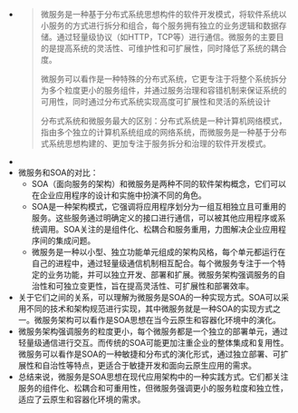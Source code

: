 - >微服务是一种基于分布式系统思想构件的软件开发模式，将软件系统以小服务的方式进行拆分和组合，每个服务拥有独立的业务逻辑和数据存储。通过轻量级协议（如HTTP，TCP等）进行通信。微服务的主要目的是提高系统的灵活性、可维护性和可扩展性，同时降低了系统的耦合度。
  >
  >微服务可以看作是一种特殊的分布式系统，它更专注于将整个系统拆分为多个粒度更小的服务组件，并通过服务治理和容错机制来保证系统的可用性，同时通过分布式系统实现高度可扩展性和灵活的系统设计
  >
  >分布式系统和微服务最大的区别：分布式系统是一种计算机网络模式，指由多个独立的计算机系统组成的网络系统，而微服务是一种基于分布式系统思想构建的、更加专注于服务拆分和治理的软件开发模式。
-
- 微服务和SOA的对比：
	- SOA（面向服务的架构）和微服务是两种不同的软件架构概念，它们可以在企业应用程序的设计和实施中扮演不同的角色。
	- SOA是一种架构模式，它强调将应用程序划分为一组互相独立且可重用的服务。这些服务通过明确定义的接口进行通信，可以被其他应用程序或系统调用。SOA关注的是组件化、松耦合和服务重用，力图解决企业应用程序间的集成问题。
	- 微服务是一种以小型、独立功能单元组成的架构风格，每个单元都运行在自己的进程中，通过轻量级通信机制相互配合。每个微服务专注于一个特定的业务功能，并可以独立开发、部署和扩展。微服务架构强调服务的自治性和可独立变更性，旨在提高灵活性、可扩展性和部署效率。
- 关于它们之间的关系，可以理解为微服务是SOA的一种实现方式。SOA可以采用不同的技术和架构规范进行实现，其中微服务就是一种SOA的实现方式之一。微服务架构可以看作是SOA思想在当今云原生和容器化环境中的演化。
- 微服务架构强调服务的粒度更小，每个微服务都是一个独立的部署单元，通过轻量级通信进行交互。而传统的SOA可能更加注重企业的整体集成和复用性。微服务可以看作是SOA的一种敏捷和分布式的演化形式，通过独立部署、可扩展性和自治性等特点，更适合于敏捷开发和面向云原生应用的需求。
- 总结来说，微服务是SOA思想在现代应用架构中的一种实践方式。它们都关注服务的组件化、松耦合和可重用性，但微服务强调更小的服务粒度和独立性，适应了云原生和容器化环境的需求。